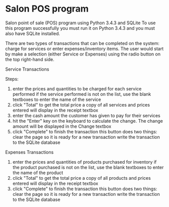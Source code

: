 # Salon POS program
Salon point of sale (POS) program using Python 3.4.3 and SQLite
To use this program successfully you must run it on Python 3.4.3 and you must also have SQLite installed. 

There are two types of transactions that can be completed on the system: charge for services or enter expenses/inventory items. 
The user would start by make a selection (either Service or Expenses) using the radio button on the top right-hand side.

Service Transactions 

Steps:
  1. enter the prices and quantities to be charged for each service performed
      if the service performed is not on the list, use the blank textboxes to enter the name of the service
  2. click "Total" to get the total price
      a copy of all services and prices entered will display in the receipt textbox
  3. enter the cash amount the customer has given to pay for their services
  4. hit the "Enter" key on the keyboard to calculate the change. The change amount will be displayed in the Change textbox
  5. click "Complete" to finish the transaction
      this button does two things: 
        clear the page so it is ready for a new transaction
        write the transaction to the SQLite database
        
Expenses Transactions 
       
  1. enter the prices and quantities of products purchased for inventory 
      if the product purchased is not on the list, use the blank textboxes to enter the name of the product
  2. click "Total" to get the total price
      a copy of all products and prices entered will display in the receipt textbox
  3. click "Complete" to finish the transaction
      this button does two things: 
        clear the page so it is ready for a new transaction
        write the transaction to the SQLite database

